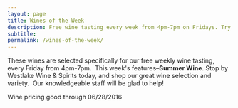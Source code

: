 ```yaml
---
layout: page
title: Wines of the Week
description: Free wine tasting every week from 4pm-7pm on Fridays. Try four different wines every week and find your next favorite bottle.
subtitle:
permalink: /wines-of-the-week/
---
```



These wines are selected specifically for our free weekly wine tasting, every Friday from 4pm-7pm. &nbsp;This week's features–**Summer Wine**. Stop by Westlake Wine & Spirits today, and shop our great wine selection and variety. &nbsp;Our knowledgeable staff will be glad to help!

Wine pricing good through 06/28/2016
